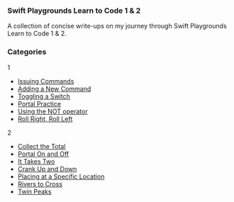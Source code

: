 ### Swift Playgrounds Learn to Code 1 & 2

A collection of concise write-ups on my journey through Swift Playgrounds Learn to Code 1 & 2.

### Categories

1
* [Issuing Commands](Issuing%20Commands/issuingCommands.md)
* [Adding a New Command](Adding%20a%20New%20Command/addingANewCommand.md)
* [Toggling a Switch](Toggling%20a%20Switch/togglingASwitch.md)
* [Portal Practice](Portal%20Practice/portalPractice.md)
* [Using the NOT operator](Using%20the%20NOT%20Operator/usingTheNotOperator.md)
* [Roll Right, Roll Left](Roll%20Right%20Roll%20Left/rollRightRollLeft.md)


2
* [Collect the Total](Collect%20The%20Total/collectTheTotal.md)
* [Portal On and Off](Portal%20On%20and%20Off/portalOnAndOff.md)
* [It Takes Two](It%20Takes%20Two/itTakesTwo.md)
* [Crank Up and Down](Crank%20Up%20and%20Down/crankUpAndDown.md)
* [Placing at a Specific Location](Placing%20at%20a%20Specific%20Location/placingAtASpecificLocation.md)
* [Rivers to Cross](Rivers%20to%20Cross/riversToCross.md)
* [Twin Peaks](Twin%20Peaks/twinPeaks.md)
